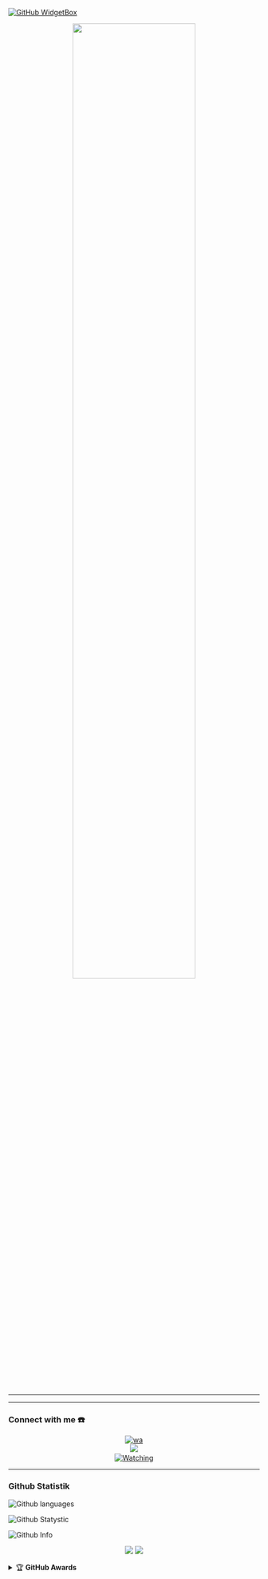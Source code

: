 [![GitHub WidgetBox](https://github-widgetbox.vercel.app/api/profile?username=ayooh-us&data=commits,followers,repositories,stars&theme=aurora)](https://github.com/ayooh-us)
<p align="center">
    <img src="https://github.com/images/modules/search/dark.png" width="70%" style="margin-left: auto;margin-right: auto;display: block;">
</p>

------
------
### Connect with me ☎️
<p align="center">
  <a href="https://api.whatsapp.com/send/?phone=94759874797&text=haloo%3Av&type=phone_number&app_absent=0" target="_blank"><img src="https://img.shields.io/badge/WhatsApp-25D366?style=for-the-badge&logo=whatsapp&logoColor=white" alt="wa"></a>
     <br><a name=ayooh-us=VIEWS&style=flat-square&color=green" />
  <a href="https://github.com/ayooh-us"><img src="https://img.shields.io/badge/-GitHub-black?style=flat-square&logo=github" />
       <a name=ayooh-us&label=VIEWS&style=flat-square&color=green" /></br>
  <a href="https://komarev.com/ghpvc/?username=ayooh-us&color=blue&style=flat-square&label=Profile+Views">
    <img title="Watching" src="https://komarev.com/ghpvc/?username=ayooh-us&color=blue&style=flat-square&label=Profile+View"></a>
</p>

------

### Github Statistik


![Github languages](https://github-readme-stats.vercel.app/api/top-langs/?username=ayooh-us&theme=great-gatsby)

![Github Statystic](https://github-readme-streak-stats.herokuapp.com?user=ayooh-us&theme=tokyonight&hide_border=false&properties=background&border=%239611C5FF)

![Github Info](https://github-profile-summary-cards.vercel.app/api/cards/profile-details?username=ayooh-us&theme=bluen_navy)

<p align="center">
    <img src="https://img.shields.io/badge/OS-Windows-blue?&logo=Windows" />
    <img src="https://img.shields.io/badge/Text%20Editor-Visual%20Studio%20Code-blue?&logo=visual%20studio%20code&logoColor=blue" />
<details>
    <summary>&#127942 <b>GitHub Awards</b></summary><br/>

![Github Trophy](https://github-profile-trophy.vercel.app/?username=ayooh-us)

</details>
